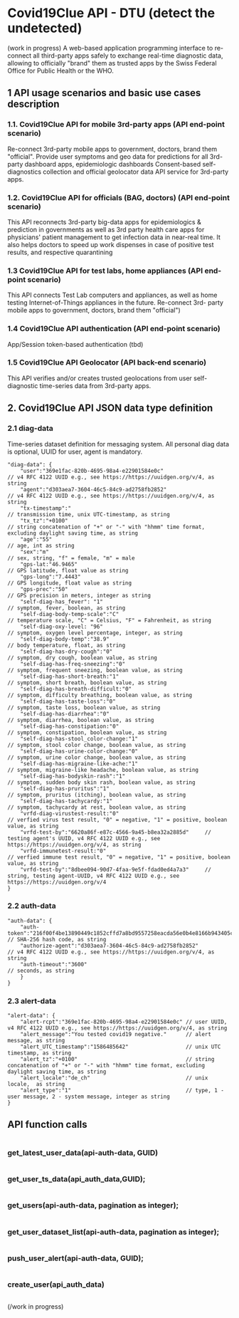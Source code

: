 # Covid19Clue API - DTU (detect the undetected)

(work in progress)
A web-based application programming interface to re-connect all third-party apps safely to exchange real-time diagnostic ​
data, allowing to officially "brand" them as trusted apps by the Swiss Federal Office for Public Health or the WHO. ​

## 1 API usage scenarios and basic use cases description

### 1.1. Covid19Clue API for mobile 3rd-party apps (API end-point scenario)
Re-connect 3rd-party mobile apps to government, doctors, brand them "official".
Provide user symptoms and geo data for predictions for all 3rd-party dashboard apps, epidemiologic dashboards
Consent-based self-diagnostics collection and official geolocator data API service for 3rd-party apps.

### 1.2. Covid19Clue API for officials (BAG, doctors) (API end-point scenario)
This API reconnects 3rd-party big-data apps for epidemiologics & prediction in governments as well as 3rd party health care apps for physicians' patient management to get infection data in near-real time. It also helps doctors to speed up work dispenses in case of positive test results, and respective quarantining


### 1.3 Covid19Clue API for test labs, home appliances (API end-point scenario)

This API connects Test Lab computers and appliances, as well as home testing Internet-of-Things appliances in the future.
Re-connect 3rd- party mobile apps to government, doctors, brand them "official")

### 1.4 Covid19Clue API authentication (API end-point scenario) 

App/Session token-based authentication (tbd) 

### 1.5 Covid19Clue API Geolocator (API back-end scenario)

This API verifies and/or creates trusted geolocations from user self-diagnostic time-series data from 3rd-party apps.

## 2. Covid19Clue API JSON data type definition

### 2.1 diag-data

Time-series dataset definition for messaging system. All personal diag data is optional, UUID for user, agent is mandatory.  
```
"diag-data": {
    "user":"369e1fac-820b-4695-98a4-e22901584e0c"                      // v4 RFC 4122 UUID e.g., see https://https://uuidgen.org/v/4, as string
    "agent":"d303aea7-3604-46c5-84c9-ad2758fb2852"                     // v4 RFC 4122 UUID e.g., see https://https://uuidgen.org/v/4, as string
    "tx-timestamp":"                                                   // transmission time, unix UTC-timestamp, as string
    "tx_tz":"+0100"                                                    // string concatenation of "+" or "-" with "hhmm" time format, excluding daylight saving time, as string  
    "age":"55"                                                         // age, int as string
    "sex":"m"                                                          // sex, string, "f" = female, "m" = male 
    "gps-lat:"46.9465"                                                 // GPS latitude, float value as string
    "gps-long":"7.4443"                                                // GPS longitude, float value as string
    "gps-prec":"50"                                                    // GPS precision in meters, integer as string                  
    "self-diag-has_fever": "1"                                         // symptom, fever, boolean, as string
    "self-diag-body-temp-scale":"C"                                    // temperature scale, "C" = Celsius, "F" = Fahrenheit, as string
    "self-diag-oxy-level: "96"                                         // symptom, oxygen level percentage, integer, as string
    "self-diag-body-temp":"38.9"                                       // body temperature, float, as string 
    "self-diag-has-dry-cough":"0"                                      // symptom, dry cough, boolean value, as string
    "self-diag-has-freq-sneezing":"0"                                  // symptom, frequent sneezing, boolean value, as string
    "self-diag-has-short-breath:"1"                                    // symptom, short breath, boolean value, as string 
    "self-diag-has-breath-difficult:"0"                                // symptom, difficulty breathing, boolean value, as string 
    "self-diag-has-taste-loss":"0"                                     // symptom, taste loss, boolean value, as string
    "self-diag-has-diarrhea":"0"                                       // symptom, diarrhea, boolean value, as string
    "self-diag-has-constipation:"0"                                    // symptom, constipation, boolean value, as string
    "self-diag-has-stool_color-change:"1"                              // symptom, stool color change, boolean value, as string
    "self-diag-has-urine-color-change:"0"                              // symptom, urine color change, boolean value, as string 
    "self-diag-has-migraine-like-ache:"1"                              // symptom, migraine-like headache, boolean value, as string 
    "self-diag-has-bodyskin-rash":"1"                                  // symptom, sudden body skin rash, boolean value, as string
    "self-diag-has-pruritus":"1"                                       // symptom, pruritus (itching), boolean value, as string
    "self-diag-has-tachycardy:"1"                                      // symptom, tachycardy at rest, boolean value, as string
    "vrfd-diag-virustest-result:"0"                                    // verfied virus test result, "0" = negative, "1" = positive, boolean value, as string       
    "vrfd-test-by":"6620a86f-e87c-4566-9a45-b8ea32a2885d"     // testing agent's UUID, v4 RFC 4122 UUID e.g., see https://https://uuidgen.org/v/4, as string
    "vrfd-immunetest-result:"0"                                        // verfied immune test result, "0" = negative, "1" = positive, boolean value, as string       
    "vrfd-test-by":"8dbee094-90d7-4faa-9e5f-fdad0ed4a7a3"     // string, testing agent-UUID, v4 RFC 4122 UUID e.g., see https://https://uuidgen.org/v/4
}
```
### 2.2 auth-data
```
"auth-data": {
    "auth-token":"216f00f4be13890449c1852cffd7a8bd9557258eacda56e0b4e8166b943405cc"   // SHA-256 hash code, as string                                                    
    "authorize-agent":"d303aea7-3604-46c5-84c9-ad2758fb2852"                          // v4 RFC 4122 UUID e.g., see https://https://uuidgen.org/v/4, as string                                              
    "auth-timeout":"3600"                                                             // seconds, as string    
    }
}
```
### 2.3 alert-data 
```
"alert-data": {
    "alert-rcpt":"369e1fac-820b-4695-98a4-e22901584e0c" // user UUID, v4 RFC 4122 UUID e.g., see https://https://uuidgen.org/v/4, as string
    "alert_message":"You tested covid19 negative."      // alert message, as string
    "alert_UTC_timestamp":"1586485642"                  // unix UTC timestamp, as string
    "alert_tz":"+0100"                                  // string concatenation of "+" or "-" with "hhmm" time format, excluding daylight saving time, as string  
    "alert_locale":"de_ch"                              // unix locale,  as string
    "alert_type":"1"                                    // type, 1 - user message, 2 - system message, integer as string
}
```
## API function calls
```

```
### get_latest_user_data(api-auth-data, GUID)
```

```
### get_user_ts_data(api_auth_data,GUID);
```

```
### get_users(api-auth-data, pagination as integer);
```

```
### get_user_dataset_list(api-auth-data, pagination as integer);
```

```
### push_user_alert(api-auth-data, GUID);
```

```
### create_user(api_auth_data)
```

```
(/work in progress)
